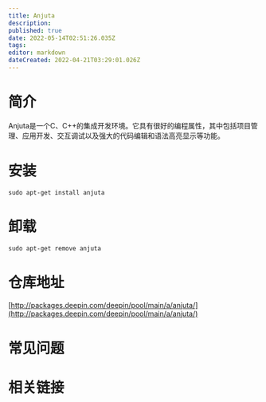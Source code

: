```yaml
---
title: Anjuta
description: 
published: true
date: 2022-05-14T02:51:26.035Z
tags: 
editor: markdown
dateCreated: 2022-04-21T03:29:01.026Z
---
```


# 简介

Anjuta是一个C、C++的集成开发环境。它具有很好的编程属性，其中包括项目管理、应用开发、交互调试以及强大的代码编辑和语法高亮显示等功能。

# 安装

`sudo apt-get install anjuta`

# 卸载

`sudo apt-get remove anjuta`

# 仓库地址

[http://packages.deepin.com/deepin/pool/main/a/anjuta/](http://packages.deepin.com/deepin/pool/main/a/anjuta/)


# 常见问题


# 相关链接